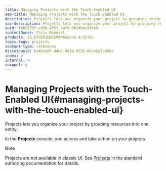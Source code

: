 ```yaml
---
title: Managing Projects with the Touch-Enabled UI
seo-title: Managing Projects with the Touch-Enabled UI
description: Projects lets you organize your project by grouping resources into one entity.
seo-description: Projects lets you organize your project by grouping resources into one entity.
uuid: fb8e673f-c890-465f-8af6-0624baca3540
contentOwner: Chris Bohnert
products: SG_EXPERIENCEMANAGER/6.4/SITES
topic-tags: projects
content-type: reference
discoiquuid: 6a481e8f-d4b8-4d1b-9555-0fcdba3c660a
index: y
internal: n
snippet: y
---
```


# Managing Projects with the Touch-Enabled UI{#managing-projects-with-the-touch-enabled-ui}

Projects lets you organize your project by grouping resources into one entity.

In the **Projects** console, you access and take action on your projects.

>[!NOTE]
>
>Projects are not available in classic UI. See [Projects](../../../sites/authoring/using/projects.md) in the standard authoring documentation for details.

